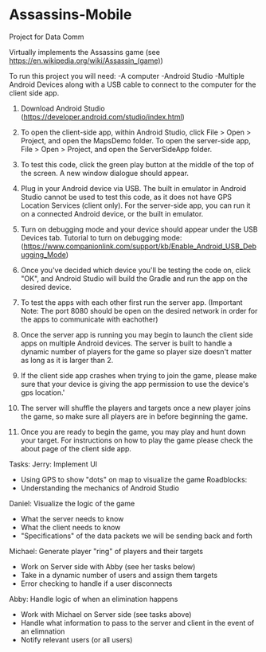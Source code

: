 # Assassins-Mobile
Project for Data Comm

Virtually implements the Assassins game (see https://en.wikipedia.org/wiki/Assassin_(game))

To run this project you will need:
-A computer
-Android Studio
-Multiple Android Devices along with a USB cable to connect to the computer for the client side app.

1. Download Android Studio (https://developer.android.com/studio/index.html)

2. To open the client-side app, within Android Studio, click File > Open > Project, and open the MapsDemo folder. 
   To open the server-side app, File > Open > Project, and open the ServerSideApp folder.

3. To test this code, click the green play button at the middle of the top of the screen. A new window dialogue should appear.
   
4. Plug in your Android device via USB. The built in emulator in Android Studio cannot be used to test this code, as it does
   not have GPS Location Services (client only). For the server-side app, you can run it on a connected Android device, or the
   built in emulator.

5. Turn on debugging mode and your device should appear under the USB Devices tab.
   Tutorial to turn on debugging mode: (https://www.companionlink.com/support/kb/Enable_Android_USB_Debugging_Mode)

6. Once you've decided which device you'll be testing the code on, click "OK", and Android Studio will build the Gradle and
   run the app on the desired device.

7. To test the apps with each other first run the server app.  (Important Note: The port 8080 should be open on the desired network in order for the apps to communicate with eachother)

8. Once the server app is running you may begin to launch the client side apps on multiple Android devices.  The server is built to handle a dynamic number of players for the game so player size doesn't matter as long as it is larger than 2.

9. If the client side app crashes when trying to join the game, please make sure that your device is giving the app permission to use the device's gps location.'

10. The server will shuffle the players and targets once a new player joins the game, so make sure all players are in before beginning the game.

11. Once you are ready to begin the game, you may play and hunt down your target. For instructions on how to play the game please check the about page of the client side app. 

Tasks:
Jerry:
Implement UI
  - Using GPS to show "dots" on map to visualize the game
Roadblocks:
  - Understanding the mechanics of Android Studio
  
Daniel:
Visualize the logic of the game
   - What the server needs to know
   - What the client needs to know 
   - "Specifications" of the data packets we will be sending back and forth
   
Michael:
Generate player "ring" of players and their targets
   - Work on Server side with Abby (see her tasks below)
   - Take in a dynamic number of users and assign them targets 
   - Error checking to handle if a user disconnects
   
Abby:
Handle logic of when an elimination happens
  - Work with Michael on Server side (see tasks above)
  - Handle what information to pass to the server and client in the event of an elimnation
  - Notify relevant users (or all users)
  
  
